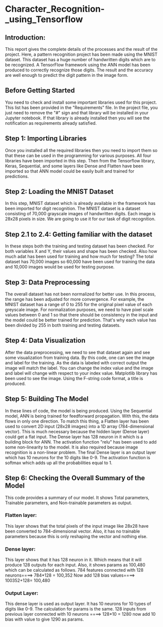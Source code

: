 # Character_Recognition-_using_Tensorflow

## Introduction: 
This report gives the complete details of the processes and the result of the project. Here, a pattern recognition project has been made using the MNIST dataset. This dataset has a huge number of handwritten digits which are to be recognized. A TensorFlow framework using the ANN model has been produced to correctly recognize those digits. The result and the accuracy are well enough to predict the digit pattern in the image form.

## Before Getting Started
You need to check and install some important libraries used for this project. This list has been provided in the "Requirements" file. In the project file, you just need to remove the "#" sign and that library will be installed in your Jupyter notebook. If that library is already installed then you will see the notification as requirements already satisfied. 

## Step 1: Importing Libraries
Once you installed all the required libraries then you need to import them so that these can be used in the programming for various purposes. All four libraries have been imported in this step. Then from the Tensorflow library, Keras, Sequential, and some layers like Dense and Flatten have been imported so that ANN model could be easily built and trained for predictions. 

## Step 2: Loading the MNIST Dataset
In this step, MNIST dataset which is already available in the framework has been imported for digit recognition. The MNIST dataset is a dataset consisting of 70,000 grayscale images of handwritten digits. Each image is 28x28 pixels in size. We are going to use it for our task of digit recognition.

## Step 2.1 to 2.4: Getting familiar with the dataset
In these steps both the training and testing dataset has been checked. For both variables X and Y, their values and shape has been checked. Also how much adat has been used for training and how much for testing? The total dataset has 70,000 images so 60,000 have been used for training the data and 10,000 images would be used for testing purpose.

## Step 3: Data Preprocessing
The overall dataset has not been normalized for better use. In this process, the range has been adjusted for more convergence. For example, the MNIST dataset has a range of 0 to 255 for the original pixel value of each greyscale image. For normalization purposes, we need to have pixel scale values between 0 and 1 so that there should be consistency in the input and the model could be better trained for prediction. That's why each value has been divided by 255 in both training and testing datasets.

## Step 4: Data Visualization
After the data preprocessing, we need to see that dataset again and see some visualization from training data. By this code, one can see the image and label for the training. As the data is labeled with correct output the image will match the label. You can change the index value and the image and label will change with respect to your index value. Matplotlib library has been used to see the image. Using the F-string code format, a title is produced.

## Step 5: Building The Model
In these lines of code, the model is being produced. Using the Sequential model, ANN is being trained for feedforward propagation. With this, the data flows in only one direction. To match this thing, a Flatten layer has been used to convert 2D input (28x28 images) into a 1D array (784-dimensional vector). This is much necessary because the hidden layer (Dense layer) could get a flat input. The Dense layer has 128 neuron in it which is a building block for ANN. The activation function "relu" has been used to add some non-linearity to the model. It is also required because image recognition is a non-linear problem. The final Dense layer is an output layer which has 10 neurons for the 10 digits like 0-9. The activation function is softmax which adds up all the probabilities equal to 1.

## Step 6: Checking the Overall Summary of the Model
This code provides a summary of our model. It shows Total parameters, Trainable parameters, and Non-trainable parameters as output.
### Flatten layer: 
This layer shows that the total pixels of the input image like 28x28 have been converted to 784-dimensional vector. Also, it has no trainable parameters because this is only reshaping the vector and nothing else.
### Dense layer: 
This layer shows that it has 128 neuron in it. Which means that it will produce 128 outputs for each input. Also, it shows params as 100,480 which can be calculated as follows.
784 features connected with 128 neurons====> 784*128 = 100,352
Now add 128 bias values====> 100352+128= 100,480
### Output Layer:
This dense layer is used as output layer. It has 10 neurons for 10 types of digits like 0-9.
The calculation for params is the same.
128 inputs from previous layer connected with 10 neurons ====> 128*10 = 1280
now add 10 bias with value to give 1290 as params.





